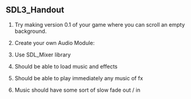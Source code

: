 ## SDL3_Handout

1. Try making version 0.1 of your game where you can scroll an empty background.

2. Create your own Audio Module:

  2. Use SDL_Mixer library

  2. Should be able to load music and effects

  2. Should be able to play immediately any music of fx

  2. Music should have some sort of slow fade out / in